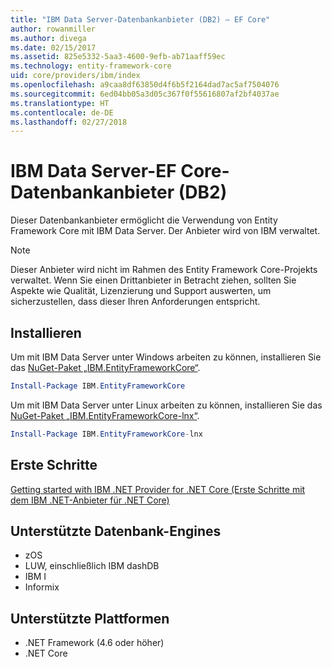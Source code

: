 ```yaml
---
title: "IBM Data Server-Datenbankanbieter (DB2) – EF Core"
author: rowanmiller
ms.author: divega
ms.date: 02/15/2017
ms.assetid: 825e5332-5aa3-4600-9efb-ab71aaff59ec
ms.technology: entity-framework-core
uid: core/providers/ibm/index
ms.openlocfilehash: a9caa8df63850d4f6b5f2164dad7ac5af7504076
ms.sourcegitcommit: 6ed04bb05a3d05c367f0f55616807af2bf4037ae
ms.translationtype: HT
ms.contentlocale: de-DE
ms.lasthandoff: 02/27/2018
---
```

# <a name="ibm-data-server-db2-ef-core-database-providers"></a>IBM Data Server-EF Core-Datenbankanbieter (DB2)

Dieser Datenbankanbieter ermöglicht die Verwendung von Entity Framework Core mit IBM Data Server. Der Anbieter wird von IBM verwaltet.

> [!NOTE]  
> Dieser Anbieter wird nicht im Rahmen des Entity Framework Core-Projekts verwaltet. Wenn Sie einen Drittanbieter in Betracht ziehen, sollten Sie Aspekte wie Qualität, Lizenzierung und Support auswerten, um sicherzustellen, dass dieser Ihren Anforderungen entspricht.

## <a name="install"></a>Installieren

Um mit IBM Data Server unter Windows arbeiten zu können, installieren Sie das [NuGet-Paket „IBM.EntityFrameworkCore“](https://www.nuget.org/packages/IBM.EntityFrameworkCore).

``` powershell
Install-Package IBM.EntityFrameworkCore
```

Um mit IBM Data Server unter Linux arbeiten zu können, installieren Sie das [NuGet-Paket „IBM.EntityFrameworkCore-lnx“](https://www.nuget.org/packages/IBM.EntityFrameworkCore-lnx).

``` powershell
Install-Package IBM.EntityFrameworkCore-lnx
```

## <a name="get-started"></a>Erste Schritte

[Getting started with IBM .NET Provider for .NET Core (Erste Schritte mit dem IBM .NET-Anbieter für .NET Core)](https://www.ibm.com/developerworks/community/blogs/96960515-2ea1-4391-8170-b0515d08e4da/entry/DB2DotnetCore?lang=en)

## <a name="supported-database-engines"></a>Unterstützte Datenbank-Engines

* zOS
* LUW, einschließlich IBM dashDB
* IBM I
* Informix

## <a name="supported-platforms"></a>Unterstützte Plattformen

* .NET Framework (4.6 oder höher)
* .NET Core
